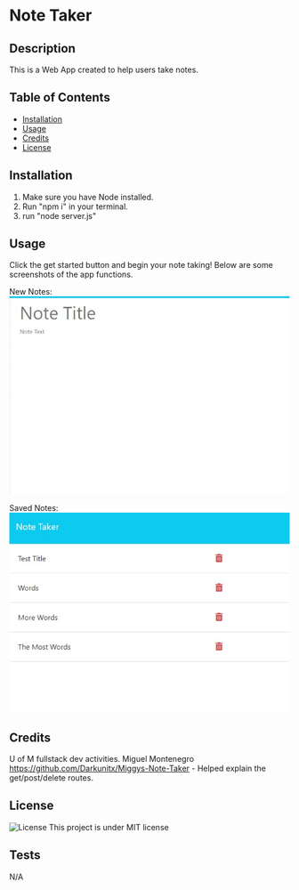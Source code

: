 # Note Taker

## Description
This is a Web App created to help users take notes.

## Table of Contents

- [Installation](#installation)
- [Usage](#usage)
- [Credits](#credits)
- [License](#license)

## Installation
1. Make sure you have Node installed.
2. Run "npm i" in your terminal.
3. run "node server.js"

## Usage
Click the get started button and begin your note taking! Below are some screenshots of the app functions.

New Notes: ![Image](/public/assets/images/Note%20taker%20new%20note.jpg)

Saved Notes: ![Image](/public/assets/images/Note%20taker%20saved%20notes.jpg)

## Credits
U of M fullstack dev activities.
Miguel Montenegro https://github.com/Darkunitx/Miggys-Note-Taker - Helped explain the get/post/delete routes. 

## License
![License](https://img.shields.io/badge/License-MIT-yellow.svg)
This project is under MIT license

## Tests
N/A
